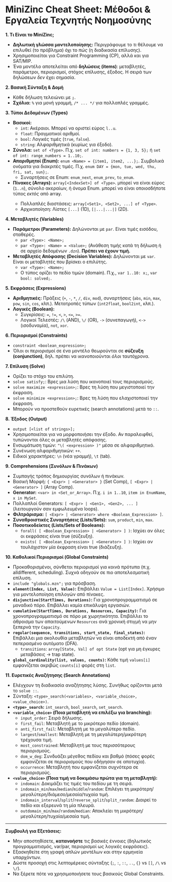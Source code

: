 # **MiniZinc Cheat Sheet: Μέθοδοι & Εργαλεία Τεχνητής Νοημοσύνης**

**1. Τι Είναι το MiniZinc;**
*   **Δηλωτική γλώσσα μοντελοποίησης:** Περιγράφουμε το *τι* θέλουμε να επιλυθεί (το πρόβλημα) όχι το *πώς* (η διαδικασία επίλυσης).
*   Χρησιμοποιείται για Constraint Programming (CP), αλλά και για SAT/MIP.
*   Ένα μοντέλο αποτελείται από **δηλώσεις (items)**: μεταβλητές, παράμετροι, περιορισμοί, στόχος επίλυσης, έξοδος. Η σειρά των δηλώσεων *δεν* έχει σημασία.

**2. Βασική Σύνταξη & Δομή**
*   Κάθε δήλωση τελειώνει με **`;`**.
*   **Σχόλια:** `%` για μονή γραμμή, `/* ... */` για πολλαπλές γραμμές.

**3. Τύποι Δεδομένων (Types)**
*   **Βασικοί:**
    *   `int`: Ακέραιοι. Μπορεί να οριστεί εύρος `l..u`.
    *   `float`: Πραγματικοί αριθμοί.
    *   `bool`: Λογικές τιμές (`true`, `false`).
    *   `string`: Αλφαριθμητικά (κυρίως για έξοδο).
*   **Σύνολα:** `set of <Type>`. Π.χ. `set of int: numbers = {1, 3, 5};` ή `set of int: range_numbers = 1..10;`.
*   **Απαριθμητοί (Enum):** `enum <Name> = {item1, item2, ...};`. Συμβολικά ονόματα για διακριτές τιμές. Π.χ. `enum DAY = {mon, tue, wed, thu, fri, sat, sun};`.
    *   Συναρτήσεις σε Enum: `enum_next`, `enum_prev`, `to_enum`.
*   **Πίνακες (Arrays):** `array[<IndexSet>] of <Type>`. <IndexSet> μπορεί να είναι εύρος (`1..n`), σύνολο ακεραίων, ή όνομα Enum. <Type> μπορεί να είναι οποιοσδήποτε τύπος *εκτός* από array.
    *   Πολλαπλές διαστάσεις: `array[<Set1>, <Set2>, ...] of <Type>`.
    *   Αρχικοποίηση: Λίστες `[...]` (1D), `[|...|...|]` (2D).

**4. Μεταβλητές (Variables)**
*   **Παράμετροι (Parameters):** Δηλώνονται με `par`. Είναι τιμές εισόδου, σταθερές.
    *   `par <Type>: <Name>;`
    *   `par <Type>: <Name> = <Value>;` (Ανάθεση τιμής κατά τη δήλωση ή σε αρχείο δεδομένων `.dzn`). **Πρέπει να έχουν τιμή.**
*   **Μεταβλητές Απόφασης (Decision Variables):** Δηλώνονται με `var`. Είναι οι μεταβλητές που βρίσκει ο επιλύτης.
    *   `var <Type>: <Name>;`
    *   Ο τύπος ορίζει το πεδίο τιμών (domain). Π.χ., `var 1..10: x;`, `var bool: solved;`.

**5. Εκφράσεις (Expressions)**
*   **Αριθμητικές:** Πράξεις (`+`, `-`, `*`, `/`, `div`, `mod`), συναρτήσεις (`abs`, `min`, `max`, `pow`, `sin`, `cos`, κλπ.). Μετατροπές τύπων (`int2float`, `bool2int`, κλπ.).
*   **Λογικές (Boolean):**
    *   Συγκρίσεις: `=`, `!=`, `<`, `>`, `<=`, `>=`.
    *   Λογικοί Τελεστές: `/\` (AND), `\/` (OR), `->` (συνεπαγωγή), `<->` (ισοδυναμία), `not`, `xor`.

**6. Περιορισμοί (Constraints)**
*   `constraint <boolean_expression>;`
*   Όλοι οι περιορισμοί σε ένα μοντέλο θεωρούνται σε **σύζευξη (conjunction)**, δηλ. πρέπει να ικανοποιούνται *όλοι* ταυτόχρονα.

**7. Επίλυση (Solve)**
*   Ορίζει το στόχο του επιλύτη.
*   `solve satisfy;`: Βρες μια λύση που ικανοποιεί τους περιορισμούς.
*   `solve maximize <expression>;`: Βρες τη λύση που μεγιστοποιεί την έκφραση.
*   `solve minimize <expression>;`: Βρες τη λύση που ελαχιστοποιεί την έκφραση.
*   Μπορούν να προστεθούν ευρετικές (search annotations) μετά το `::`.

**8. Έξοδος (Output)**
*   `output [<list of strings>];`
*   Χρησιμοποιείται για να μορφοποιήσει την έξοδο. Αν παραλειφθεί, τυπώνονται όλες οι μεταβλητές απόφασης.
*   Ενσωμάτωση τιμών: ` "\( <expression> )" ` μέσα σε αλφαριθμητικό.
*   Συνένωση αλφαριθμητικών: `++`.
*   Ειδικοί χαρακτήρες: `\n` (νέα γραμμή), `\t` (tab).

**9. Comprehensions (Συνόλων & Πινάκων)**
*   Συμπαγής τρόπος δημιουργίας συνόλων ή πινάκων.
*   Βασική Μορφή: `{ <Expr> | <Generator> }` (Set Comp), `[ <Expr> | <Generator> ]` (Array Comp).
*   **Generator:** `<var> in <Set_or_Array>`. Π.χ. `i in 1..10`, `item in EnumName`, `x in MySet`.
*   Πολλαπλοί Generators: `[ <Expr> | <Gen1>, <Gen2>, ... ]` (λειτουργούν σαν εμφωλευμένα loops).
*   **Φιλτράρισμα:** `[ <Expr> | <Generator> where <Boolean_Expression> ]`.
*   **Συναθροιστικές Συναρτήσεις (Lists/Sets):** `sum`, `product`, `min`, `max`.
*   **Ποσοτικοδείκτες (Lists/Sets of Booleans):**
    *   `forall( [ <Boolean_Expression> | <Generator> ] )`: Ισχύει αν όλες οι εκφράσεις είναι true (σύζευξη).
    *   `exists( [ <Boolean_Expression> | <Generator> ] )`: Ισχύει αν τουλάχιστον μία έκφραση είναι true (διάζευξη).

**10. Καθολικοί Περιορισμοί (Global Constraints)**
*   Προκαθορισμένοι, σύνθετοι περιορισμοί για κοινά πρότυπα (π.χ. alldifferent, scheduling). Συχνά οδηγούν σε πιο αποτελεσματική επίλυση.
*   `include "globals.mzn";` για πρόσβαση.
*   **`element(Index, List, Value)`:** Επιβάλλει `Value = List[Index]`. Χρήσιμο για μοντελοποίηση επιλογών από πίνακες.
*   **`disjunctive(StartTimes, Durations)`:** Για χρονοπρογραμματισμό σε μοναδικό πόρο. Επιβάλλει καμία επικάλυψη εργασιών.
*   **`cumulative(StartTimes, Durations, Resources, Capacity)`:** Για χρονοπρογραμματισμό σε πόρο με χωρητικότητα. Επιβάλλει το άθροισμα των απαιτούμενων `Resources` ανά χρονική στιγμή να μην ξεπερνά την `Capacity`.
*   **`regular(sequence, transitions, start_state, final_states)`:** Επιβάλλει μια ακολουθία μεταβλητών να είναι αποδεκτή από έναν πεπερασμένο αυτόματο (DFA).
    *   `transitions`: `array[State, Val] of opt State` (opt για μη έγκυρες μεταβάσεις -> trap state).
*   **`global_cardinality(list, values, counts)`:** Κάθε τιμή `values[i]` εμφανίζεται ακριβώς `counts[i]` φορές στη `list`.

**11. Ευρετικές Αναζήτησης (Search Annotations)**
*   Ελέγχουν τη διαδικασία αναζήτησης λύσης. Συνήθως ορίζονται μετά το `solve ::`.
*   Σύνταξη: `<type>_search(<variables>, <variable_choice>, <value_choice>)`.
*   **`<type>_search`:** `int_search`, `bool_search`, `set_search`.
*   **`<variable_choice>` (Ποια μεταβλητή να επιλέξω για branching):**
    *   `input_order`: Σειρά δήλωσης.
    *   `first_fail`: Μεταβλητή με το μικρότερο πεδίο (domain).
    *   `anti_first_fail`: Μεταβλητή με το μεγαλύτερο πεδίο.
    *   `largest`/`smallest`: Μεταβλητή με τη μεγαλύτερη/μικρότερη τρέχουσα τιμή.
    *   `most_constrained`: Μεταβλητή με τους περισσότερους περιορισμούς.
    *   `dom_w_deg`: Συνδυάζει μέγεθος πεδίου και βαθμό (πόσες φορές εμφανίζεται σε περιορισμούς που οδήγησαν σε αποτυχία).
    *   `occurrence`: Μεταβλητή που εμφανίζεται συχνότερα σε περιορισμούς.
*   **`<value_choice>` (Ποια τιμή να δοκιμάσω πρώτα για τη μεταβλητή):**
    *   `indomain`: Δοκιμάζει τις τιμές του πεδίου με τη σειρά.
    *   `indomain_min`/`max`/`median`/`middle`/`random`: Επιλέγει τη μικρότερη/μεγαλύτερη/διάμεσο/μεσαία/τυχαία τιμή.
    *   `indomain_interval`/`split`/`reverse_split`/`split_random`: Διαιρεί το πεδίο και εξερευνά τη μία πλευρά.
    *   `outdomain_min`/`max`/`random`/`median`: Αποκλείει τη μικρότερη/μεγαλύτερη/τυχαία/μεσαία τιμή.

---

**Συμβουλή για Εξετάσεις:**
*   Μην αποστηθίσετε, **κατανοήστε** τις βασικές έννοιες (δηλωτικός προγραμματισμός, var/par, περιορισμοί ως λογικές εκφράσεις).
*   Εξασκηθείτε στη γραφή απλών μοντέλων και στην ερμηνεία υπαρχόντων.
*   Δώστε προσοχή στις λεπτομέρειες σύνταξης (`;`, `:`, `::`, `..`, `{}` vs `[]`, `/\` vs `\/`).
*   Να ξέρετε πότε να χρησιμοποιήσετε τους βασικούς Global Constraints.

